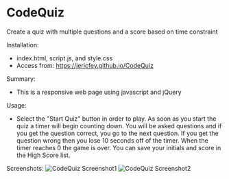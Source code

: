 # CodeQuiz

Create a quiz with multiple questions and a score based on time constraint

Installation:

- index.html, script.js, and style.css
- Access from: https://jericfey.github.io/CodeQuiz

Summary:

- This is a responsive web page using javascript and jQuery

Usage:

- Select the "Start Quiz" button in order to play. As soon as you start the quiz a timer will begin counting down. You will be asked questions and if you get the question correct, you go to the next question. If you get the question wrong then you lose 10 seconds off of the timer. When the timer reaches 0 the game is over. You can save your initials and score in the High Score list.

Screenshots:
![CodeQuiz Screenshot1](./assets/Screenshot1.jpg)
![CodeQuiz Screenshot2](./assets/Screenshot2.jpg)
